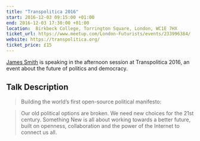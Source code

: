 ```yaml
---
title: "Transpolitica 2016"
start: 2016-12-03 09:15:00 +01:00
end: 2016-12-03 17:30:00 +01:00
location:  Birkbeck College, Torrington Square, London, WC1E 7HX
ticket_url: https://www.meetup.com/London-Futurists/events/233996384/
website: https://transpolitica.org/
ticket_price: £15
---
```


[James Smith](/people/james-smith) is speaking in the afternoon session at Transpolitica 2016, an event about the future of politics and democracy.

## Talk Description

> Building the world’s first open-source political manifesto:

> Our old political options are broken. We need new choices for the 21st century. Something New is all about working towards a better future, built on openness, collaboration and the power of the Internet to connect us all.